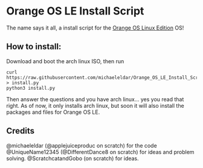 # Orange OS LE Install Script

The name says it all, a install script for the [Orange OS Linux Edition](https://scratch.mit.edu/discuss/topic/620114/) OS!

## How to install:

Download and boot the arch linux ISO, then run

```
curl https://raw.githubusercontent.com/michaeleldar/Orange_OS_LE_Install_Script/master/script_part_1.py > install.py
python3 install.py
```

Then answer the questions and you have arch linux... yes you read that right. As of now, it only installs arch linux, but soon it will also install the packages and files for Orange OS LE.

## Credits

@michaeleldar (@applejuiceproduc on scratch) for the code
@UniqueName12345 (@DifferentDance8 on scratch) for ideas and problem solving.
@ScratchcatandGobo (on scratch) for ideas.
